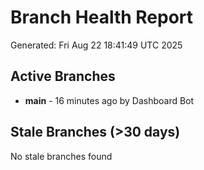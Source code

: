 # Branch Health Report
Generated: Fri Aug 22 18:41:49 UTC 2025

## Active Branches
- **main** - 16 minutes ago by Dashboard Bot

## Stale Branches (>30 days)
No stale branches found
